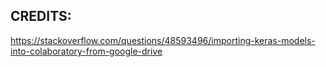 ## CREDITS:
https://stackoverflow.com/questions/48593496/importing-keras-models-into-colaboratory-from-google-drive